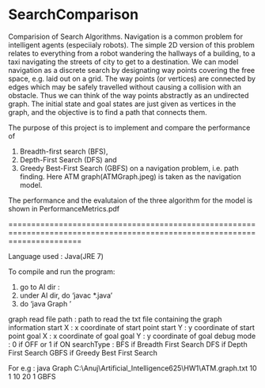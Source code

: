 # SearchComparison
Comparision of Search Algorithms. 
	Navigation is a common problem for intelligent agents (especiialy robots). The simple 2D version of this problem 
relates to everything from a robot wandering the hallways of a building, to a taxi navigating the streets of city to get
to a destination.
We can model navigation as a discrete search by designating way points covering the free space, e.g. laid out on
a grid. The way points (or vertices) are connected by edges which may be safely travelled without causing a collision 
with an obstacle. Thus we can think of the way points abstractly as an undirected graph. The initial state and goal
states are just given as vertices in the graph, and the objective is to find a path that connects them.

The purpose of this project is to implement and compare the performance of 
1. Breadth-first search (BFS), 
2. Depth-First Search (DFS) and 
3. Greedy Best-First Search (GBFS) 
on a navigation problem, i.e. path finding. Here ATM graph(ATMGraph.jpeg) is taken as the navigation model.

The performance and the evalutaion of the three algorithm for the model is shown in PerformanceMetrics.pdf


============================================================================================================================

Language used : Java(JRE 7)

To compile and run the program:
1.   go to AI dir :
2.   under AI dir, do ‘javac *.java’
3.   do ‘java Graph <graph read file path> <start X> <start Y> <goal X> <goalY> <debug mode> <searchType>’

graph read file path : path to read the txt file containing the graph information
start X    	           : x coordinate of start point
start Y    	           : y coordinate of start point
goal X     	           : x coordinate of goal
goal Y     	           : y coordinate of goal
debug mode 	           : 0 if OFF or 1 if ON
searchType 	           : BFS if Breadth First Search
		             DFS if Depth First Search
		             GBFS if Greedy Best First Search	

For e.g : java Graph C:\Anuj\Artificial_Intelligence625\HW1\ATM.graph.txt 10 1 10 20 1 GBFS




